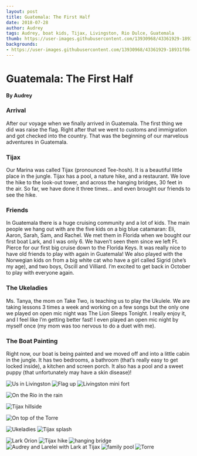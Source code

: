 ```yaml
---
layout: post
title: Guatemala: The First Half
date: 2018-07-28
author: Audrey
tags: Audrey, boat kids, Tijax, Livingston, Rio Dulce, Guatemala
thumb: https://user-images.githubusercontent.com/13930968/43361929-18931f86-929b-11e8-8830-4b1f4028ebc5.jpg 
backgrounds:
- https://user-images.githubusercontent.com/13930968/43361929-18931f86-929b-11e8-8830-4b1f4028ebc5.jpg
---
```


# Guatemala: The First Half

#### By Audrey 

### Arrival
After our voyage when we finally arrived in Guatemala. The first thing we did was raise the flag. Right after that we went to customs and immigration and got checked into the country.   That was the beginning of our marvelous adventures in Guatemala. 

### Tijax
Our Marina was called Tijax (pronounced Tee-hosh).  It is a beautiful little place in the jungle.  Tijax has a pool, a nature hike, and a restaurant. We love the hike to the look-out tower, and across the hanging bridges, 30 feet in the air. So far, we have done it three times… and even brought our friends to see the hike.

### Friends
In Guatemala there is a huge cruising community and a lot of kids. The main people we hang out with are the five kids on a big blue catamaran: Eli, Aaron, Sarah, Sam, and Rachel.  We met them in Florida when we bought our first boat Lark, and I was only 6. We haven’t seen them since we left Ft. Pierce for our first big cruise down to the Florida Keys. It was really nice to have old friends to play with again in Guatemala! We also played with the Norwegian kids on from a big white cat who have a girl called Sigrid (she’s my age), and two boys, Oscill and Villiard.  I’m excited to get back in October to play with everyone again.

### The Ukeladies                 
  Ms. Tanya, the mom on Take Two, is teaching us to play the Ukulele. We are taking lessons 3 times a week and working on a few songs but the only one we played on open mic night was The Lion Sleeps Tonight. I really enjoy it, and I feel like I’m getting better fast! I even played an open mic night by myself once (my mom was too nervous to do a duet with me).

### The Boat Painting
Right now, our boat is being painted and we moved off and into a little cabin in the jungle. It has two bedrooms, a bathroom (that’s really easy to get locked inside), a kitchen and screen porch. It also has a pool and a sweet puppy (that unfortunately may have a skin disease)!

 



![Us in Livingston](https://user-images.githubusercontent.com/13930968/43361923-16f2436e-929b-11e8-985c-826048cbce52.jpg)
![Flag up](https://user-images.githubusercontent.com/13930968/43361924-170f6ae8-929b-11e8-854e-28a308965668.jpg)
![Livingston mini fort](https://user-images.githubusercontent.com/13930968/43361925-173110c6-929b-11e8-987c-c58d3f4cd17e.jpg)

![On the Rio in the rain](https://user-images.githubusercontent.com/13930968/43361926-17787312-929b-11e8-8b84-a822c6dd52fc.jpg)

![Tijax hillside](https://user-images.githubusercontent.com/13930968/43361927-17bcef60-929b-11e8-80f2-88907c3a2283.jpg)

![On top of the Torre](https://user-images.githubusercontent.com/13930968/43361928-1801ee12-929b-11e8-8fbb-3f3daf7122ba.jpg)



![Ukeladies](https://user-images.githubusercontent.com/13930968/43361929-18931f86-929b-11e8-8830-4b1f4028ebc5.jpg)
![Tijax splash](https://user-images.githubusercontent.com/13930968/43361931-18b8af12-929b-11e8-8550-fe9b20a163c6.jpg)


![Lark Orion](https://user-images.githubusercontent.com/13930968/43361989-a409af52-929c-11e8-817e-84495939cd24.jpg)
![Tijax hike](https://user-images.githubusercontent.com/13930968/43361990-a4284b24-929c-11e8-837a-c1629db5c9f8.jpg)
![hanging bridge](https://user-images.githubusercontent.com/13930968/43361994-a47f4762-929c-11e8-9de2-c8504a0c30eb.jpg)
![Audrey and Larelei with Lark at Tijax](https://user-images.githubusercontent.com/13930968/43361995-a49c0046-929c-11e8-87ac-c132e2e1dcc4.jpg)
![family pool](https://user-images.githubusercontent.com/13930968/43362019-3d127526-929d-11e8-9026-bef0ef3edbbc.jpg)
![Torre](https://user-images.githubusercontent.com/13930968/43362028-5f015134-929d-11e8-9b31-c4882e1c1223.jpg)
